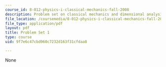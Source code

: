 ```yaml
---
course_id: 8-012-physics-i-classical-mechanics-fall-2008
description: Problem set on classical mechanics and dimensional analysis.
file_location: /coursemedia/8-012-physics-i-classical-mechanics-fall-2008/9f7e6c47cbd960c7232d163f31cfdaa8_ps1.pdf
file_type: application/pdf
layout: pdf
title: Problem Set 1
type: course
uid: 9f7e6c47cbd960c7232d163f31cfdaa8

---
```

None